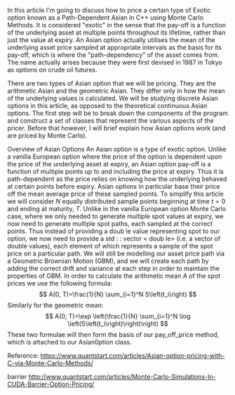 In this article I'm going to discuss how to price a certain type of Exotic option known as a Path-Dependent Asian in C++ using Monte Carlo Methods. It is considered "exotic" in the sense that the pay-off is a function of the underlying asset at multiple points throughout its lifetime, rather than just the value at expiry. An Asian option actually utilises the mean of the underlying asset price sampled at appropriate intervals as the basis for its pay-off, which is where the "path-dependency" of the asset comes from. The name actually arises because they were first devised in 1987 in Tokyo as options on crude oil futures.

There are two types of Asian option that we will be pricing. They are the arithmetic Asian and the geometric Asian. They differ only in how the mean of the underlying values is calculated. We will be studying discrete Asian options in this article, as opposed to the theoretical continuous Asian options. The first step will be to break down the components of the program and construct a set of classes that represent the various aspects of the pricer. Before that however, I will brief explain how Asian options work (and are priced by Monte Carlo).

Overview of Asian Options
An Asian option is a type of exotic option. Unlike a vanilla European option where the price of the option is dependent upon the price of the underlying asset at expiry, an Asian option pay-off is a function of multiple points up to and including the price at expiry. Thus it is path-dependent as the price relies on knowing how the underlying behaved at certain points before expiry. Asian options in particular base their price off the mean average price of these sampled points. To simplify this article we will consider $N$ equally distributed sample points beginning at time $t=0$ and ending at maturity, $T$.
Unlike in the vanilla European option Monte Carlo case, where we only needed to generate multiple spot values at expiry, we now need to generate multiple spot paths, each sampled at the correct points. Thus instead of providing a doub le value representing spot to our option, we now need to provide a std : : vector $<$ doub le> (i.e. a vector of double values), each element of which represents a sample of the spot price on a particular path. We will still be modelling our asset price path via a Geometric Brownian Motion (GBM), and we will create each path by adding the correct drift and variance at each step in order to maintain the properties of GBM.
In order to calculate the arithmetic mean $A$ of the spot prices we use the following formula:
$$
A(0, T)=\frac{1}{N} \sum_{i=1}^N S\left(t_i\right)
$$
Similarly for the geometric mean:
$$
A(0, T)=\exp \left(\frac{1}{N} \sum_{i=1}^N \log \left(S\left(t_i\right)\right)\right)
$$
These two formulae will then form the basis of our pay_off_price method, which is attached to our Asian0ption class.


Reference:
https://www.quantstart.com/articles/Asian-option-pricing-with-C-via-Monte-Carlo-Methods/

barrier
http://www.quantstart.com/articles/Monte-Carlo-Simulations-In-CUDA-Barrier-Option-Pricing/